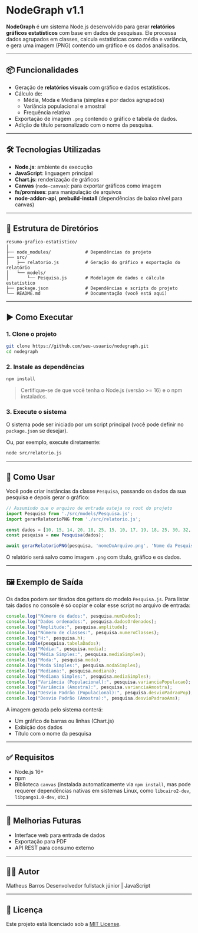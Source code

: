 
# NodeGraph v1.1

**NodeGraph** é um sistema Node.js desenvolvido para gerar **relatórios gráficos estatísticos** com base em dados de pesquisas. Ele processa dados agrupados em classes, calcula estatísticas como média e variância, e gera uma imagem (PNG) contendo um gráfico e os dados analisados.

---

## 📦 Funcionalidades

- Geração de **relatórios visuais** com gráfico e dados estatísticos.
- Cálculo de:
  - Média, Moda e Mediana (simples e por dados agrupados)
  - Variância populacional e amostral
  - Frequência relativa
- Exportação de imagem `.png` contendo o gráfico e tabela de dados.
- Adição de título personalizado com o nome da pesquisa.

---

## 🛠 Tecnologias Utilizadas

- **Node.js**: ambiente de execução
- **JavaScript**: linguagem principal
- **Chart.js**: renderização de gráficos
- **Canvas** (`node-canvas`): para exportar gráficos como imagem
- **fs/promises**: para manipulação de arquivos
- **node-addon-api**, **prebuild-install** (dependências de baixo nível para canvas)

---

## 📁 Estrutura de Diretórios

```
resumo-grafico-estatistico/
│
├── node_modules/             # Dependências do projeto
├── src/
│   ├── relatorio.js          # Geração do gráfico e exportação do relatório
│   └── models/
│       └── Pesquisa.js       # Modelagem de dados e cálculo estatístico
├── package.json              # Dependências e scripts do projeto
└── README.md                 # Documentação (você está aqui)
```

---

## ▶️ Como Executar

### 1. Clone o projeto
```bash
git clone https://github.com/seu-usuario/nodegraph.git
cd nodegraph
```

### 2. Instale as dependências
```bash
npm install
```

> Certifique-se de que você tenha o Node.js (versão >= 16) e o npm instalados.

### 3. Execute o sistema
O sistema pode ser iniciado por um script principal (você pode definir no `package.json` se desejar).

Ou, por exemplo, execute diretamente:

```bash
node src/relatorio.js
```

---

## 🧠 Como Usar

Você pode criar instâncias da classe `Pesquisa`, passando os dados da sua pesquisa e depois gerar o gráfico:

```javascript
// Assumindo que o arquivo de entrada esteja no root do projeto
import Pesquisa from './src/models/Pesquisa.js';
import gerarRelatorioPNG from './src/relatorio.js';

const dados = [10, 15, 14, 20, 18, 25, 15, 10, 17, 19, 18, 25, 30, 32, 15]; //exemplo
const pesquisa = new Pesquisa(dados);

await gerarRelatorioPNG(pesquisa, 'nomeDoArquivo.png', 'Nome da Pesquisa');
```

O relatório será salvo como imagem `.png` com título, gráfico e os dados.

---

## 🖼 Exemplo de Saída

Os dados podem ser tirados dos getters do modelo `Pesquisa.js`. Para listar tais dados no console é só copiar e colar esse script no arquivo de entrada:

```javascript
console.log("Número de dados:", pesquisa.numDados);
console.log("Dados ordenados:", pesquisa.dadosOrdenados);
console.log("Amplitude:", pesquisa.amplitude);
console.log("Número de classes:", pesquisa.numeroClasses);
console.log("H:", pesquisa.h);
console.table(pesquisa.tabelaDados);
console.log("Média:", pesquisa.media);
console.log("Média Simples:", pesquisa.mediaSimples);
console.log("Moda:", pesquisa.moda);
console.log("Moda Simples:", pesquisa.modaSimples);
console.log("Mediana:", pesquisa.mediana);
console.log("Mediana Simples:", pesquisa.mediaSimples);
console.log("Variância (Populacional):", pesquisa.varianciaPopulacao);
console.log("Variância (Amostra):", pesquisa.varianciaAmostra);
console.log("Desvio Padrão (Populacional):", pesquisa.desvioPadraoPop);
console.log("Desvio Padrão (Amostra):", pesquisa.desvioPadraoAms);
```

A imagem gerada pelo sistema conterá:

- Um gráfico de barras ou linhas (Chart.js)
- Exibição dos dados
- Título com o nome da pesquisa

---

## ✅ Requisitos

- Node.js 16+
- npm
- Biblioteca `canvas` (instalada automaticamente via `npm install`, mas pode requerer dependências nativas em sistemas Linux, como `libcairo2-dev`, `libpango1.0-dev`, etc.)

---

## 📌 Melhorias Futuras

- Interface web para entrada de dados
- Exportação para PDF
- API REST para consumo externo

---

## 👨‍💻 Autor

Matheus Barros
Desenvolvedor fullstack júnior | JavaScript

---

## 📄 Licença

Este projeto está licenciado sob a [MIT License](LICENSE).
